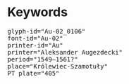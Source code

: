 # Keywords
<pre>
glyph-id="Au-02_0106"
font-id="Au-02"
printer-id="Au"
printer="Aleksander Augezdecki"
period="1549–1561?"
place="Królewiec-Szamotuły"
PT plate="405"
</pre>
